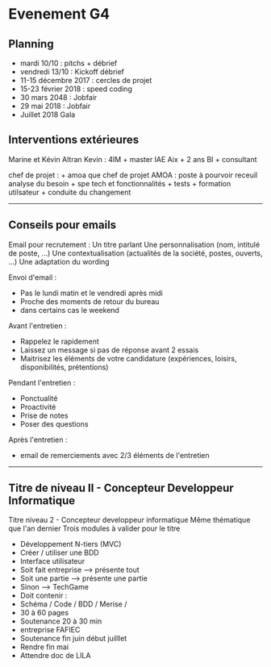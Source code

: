 # Evenement G4

## Planning

- mardi 10/10 : pitchs + débrief
- vendredi 13/10 : Kickoff débrief
- 11-15 décembre 2017 : cercles de projet
- 15-23 février 2018 : speed coding
- 30 mars 2048 : Jobfair
- 29 mai 2018 : Jobfair
- Juillet 2018 Gala

## Interventions extérieures

Marine et Kévin
Altran
Kevin : 4IM + master IAE Aix + 2 ans BI + consultant

chef de projet : + amoa que chef de projet
AMOA : poste à pourvoir
receuil analyse du besoin + spe tech et fonctionnalités + tests + formation utilsateur + conduite du changement

-------

## Conseils pour emails

Email pour recrutement :
Un titre parlant
Une personnalisation (nom, intitulé de poste, ...)
Une contextualisation (actualités de la société, postes, ouverts, ...)
Une adaptation du wording

Envoi d'email :
- Pas le lundi matin et le vendredi après midi
- Proche des moments de retour du bureau
- dans certains cas le weekend

Avant l'entretien :
- Rappelez le rapidement
- Laissez un message si pas de réponse avant 2 essais
- Maitrisez les éléments de votre candidature
(expériences, loisirs, disponibilités, prétentions)

Pendant l'entretien :
- Ponctualité
- Proactivité
- Prise de notes
- Poser des questions

Après l'entretien :
- email de remerciements avec 2/3 éléments de l'entretien

------

## Titre de niveau II - Concepteur Developpeur Informatique

Titre niveau 2 - Concepteur developpeur informatique
Même thématique que l'an dernier
Trois modules à valider pour le titre
- Développement N-tiers (MVC)
- Créer / utiliser une BDD
- Interface utilisateur
- Soit fait entreprise --> présente tout
- Soit une partie --> présente une partie
- Sinon --> TechGame
- Doit contenir :
- Schéma / Code / BDD / Merise /
- 30 à 60 pages
- Soutenance 20 à 30 min
- entreprise FAFIEC
- Soutenance fin juin début juilllet
- Rendre fin mai
- Attendre doc de LILA
